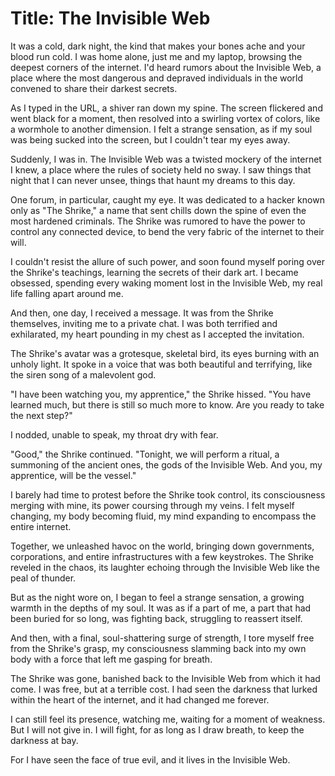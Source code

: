 # Title: The Invisible Web

It was a cold, dark night, the kind that makes your bones ache and your blood run cold. I was home alone, just me and my laptop, browsing the deepest corners of the internet. I'd heard rumors about the Invisible Web, a place where the most dangerous and depraved individuals in the world convened to share their darkest secrets.

As I typed in the URL, a shiver ran down my spine. The screen flickered and went black for a moment, then resolved into a swirling vortex of colors, like a wormhole to another dimension. I felt a strange sensation, as if my soul was being sucked into the screen, but I couldn't tear my eyes away.

Suddenly, I was in. The Invisible Web was a twisted mockery of the internet I knew, a place where the rules of society held no sway. I saw things that night that I can never unsee, things that haunt my dreams to this day.

One forum, in particular, caught my eye. It was dedicated to a hacker known only as "The Shrike," a name that sent chills down the spine of even the most hardened criminals. The Shrike was rumored to have the power to control any connected device, to bend the very fabric of the internet to their will.

I couldn't resist the allure of such power, and soon found myself poring over the Shrike's teachings, learning the secrets of their dark art. I became obsessed, spending every waking moment lost in the Invisible Web, my real life falling apart around me.

And then, one day, I received a message. It was from the Shrike themselves, inviting me to a private chat. I was both terrified and exhilarated, my heart pounding in my chest as I accepted the invitation.

The Shrike's avatar was a grotesque, skeletal bird, its eyes burning with an unholy light. It spoke in a voice that was both beautiful and terrifying, like the siren song of a malevolent god.

"I have been watching you, my apprentice," the Shrike hissed. "You have learned much, but there is still so much more to know. Are you ready to take the next step?"

I nodded, unable to speak, my throat dry with fear.

"Good," the Shrike continued. "Tonight, we will perform a ritual, a summoning of the ancient ones, the gods of the Invisible Web. And you, my apprentice, will be the vessel."

I barely had time to protest before the Shrike took control, its consciousness merging with mine, its power coursing through my veins. I felt myself changing, my body becoming fluid, my mind expanding to encompass the entire internet.

Together, we unleashed havoc on the world, bringing down governments, corporations, and entire infrastructures with a few keystrokes. The Shrike reveled in the chaos, its laughter echoing through the Invisible Web like the peal of thunder.

But as the night wore on, I began to feel a strange sensation, a growing warmth in the depths of my soul. It was as if a part of me, a part that had been buried for so long, was fighting back, struggling to reassert itself.

And then, with a final, soul-shattering surge of strength, I tore myself free from the Shrike's grasp, my consciousness slamming back into my own body with a force that left me gasping for breath.

The Shrike was gone, banished back to the Invisible Web from which it had come. I was free, but at a terrible cost. I had seen the darkness that lurked within the heart of the internet, and it had changed me forever.

I can still feel its presence, watching me, waiting for a moment of weakness. But I will not give in. I will fight, for as long as I draw breath, to keep the darkness at bay.

For I have seen the face of true evil, and it lives in the Invisible Web.